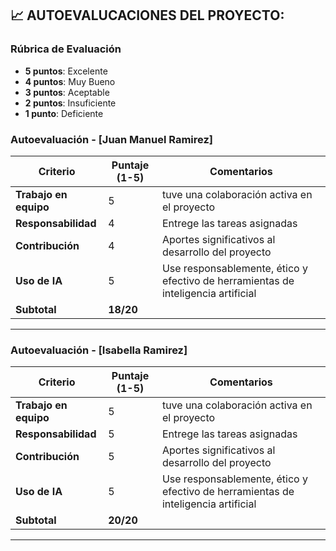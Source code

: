 ## 📈 AUTOEVALUCACIONES DEL PROYECTO:

###  Rúbrica de Evaluación
 - **5 puntos**: Excelente 
 - **4 puntos**: Muy Bueno 
 - **3 puntos**: Aceptable 
 - **2 puntos**: Insuficiente
 - **1 punto**: Deficiente 

### Autoevaluación - [Juan Manuel Ramirez]

| Criterio                     | Puntaje (1-5) | Comentarios |
|------------------------------|---------------|-------------|
| **Trabajo en equipo**   | 5             |  tuve una colaboración activa en el proyecto  |
| **Responsabilidad**          | 4             | Entrege las tareas asignadas |
| **Contribución**     | 4            | Aportes significativos al desarrollo del proyecto |
| **Uso de IA**       | 5             | Use responsablemente, ético y efectivo de herramientas de inteligencia artificial |
| **Subtotal**                | **18/20**     |             |

---
### Autoevaluación - [Isabella Ramirez]

| Criterio                     | Puntaje (1-5) | Comentarios |
|------------------------------|---------------|-------------|
| **Trabajo en equipo**   | 5             |  tuve una colaboración activa en el proyecto  |
| **Responsabilidad**          | 5             | Entrege las tareas asignadas |
| **Contribución**     | 5            | Aportes significativos al desarrollo del proyecto |
| **Uso de IA**       | 5             | Use responsablemente, ético y efectivo de herramientas de inteligencia artificial |
| **Subtotal**                | **20/20**     |             |

---
